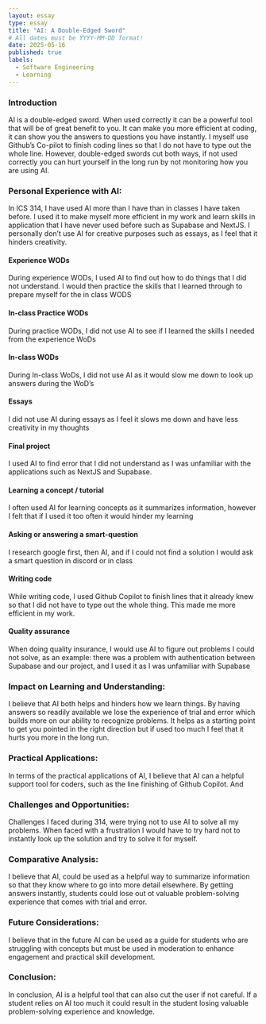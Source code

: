```yaml
---
layout: essay
type: essay
title: "AI: A Double-Edged Sword"
# All dates must be YYYY-MM-DD format!
date: 2025-05-16
published: true
labels:
  - Software Engineering
  - Learning
---
```


### Introduction
AI is a double-edged sword. When used correctly it can be a powerful tool that will be of great benefit to you. It can make you more efficient at coding, it can show you the answers to questions you have instantly. I myself use Github’s Co-pilot to finish coding lines so that I do not have to type out the whole line. However, double-edged swords cut both ways, if not used correctly you can hurt yourself in the long run by not monitoring how you are using AI.
### Personal Experience with AI:
In ICS 314, I have used AI more than I have than in classes I have taken before. I used it to make myself more efficient in my work and learn skills in application that I have never used before such as Supabase and NextJS. I personally don’t use AI for creative purposes such as essays, as I feel that it hinders creativity.
#### Experience WODs 
During experience WODs, I used AI to find out how to do things that I did not understand. I would then practice the skills that I learned through to prepare myself for the in class WODS
#### In-class Practice WODs
During practice WODs, I did not use AI to see if I learned the skills I needed from the experience WoDs 
#### In-class WODs
During In-class WoDs, I did not use AI as it would slow me down to look up answers during the WoD’s 
#### Essays
I did not use AI during essays as I feel it slows me down and have less creativity in my thoughts
#### Final project
I used AI to find error that I did not understand as I was unfamiliar with the applications such as NextJS and Supabase.
#### Learning a concept / tutorial
I often used AI for learning concepts as it summarizes information, however I felt that if I used it too often it would hinder my learning
#### Asking or answering a smart-question
I research google first, then AI, and if I could not find a solution I would ask a smart question in discord or in class
#### Writing code
While writing code, I used Github Copilot to finish lines that it already knew so that I did not have to type out the whole thing. This made me more efficient in my work.
#### Quality assurance 
When doing quality insurance, I would use AI to figure out problems I could not solve, as an example: there was a problem with authentication between Supabase and our project, and I used it as I was unfamiliar with Supabase
### Impact on Learning and Understanding:
I believe that AI both helps and hinders how we learn things. By having answers so readily available we lose the experience of trial and error which builds more on our ability to recognize problems. It helps as a starting point to get you pointed in the right direction but if used too much I feel that it hurts you more in the long run.
### Practical Applications:
In terms of the practical applications of AI, I believe that AI can a helpful support tool for coders, such as the line finishing of Github Copilot. And 
### Challenges and Opportunities:
Challenges I faced during 314, were trying not to use AI to solve all my problems. When faced with a frustration I would have to try hard not to instantly look up the solution and try to solve it for myself.
### Comparative Analysis:
I believe that AI, could be used as a helpful way to summarize information so that they know where to go into more detail elsewhere. By getting answers instantly, students could lose out ot valuable problem-solving experience that comes with trial and error.
### Future Considerations:
I believe that in the future AI can be used as a guide for students who are struggling with concepts but must be used in moderation to enhance engagement and practical skill development.
### Conclusion:
In conclusion, AI is a helpful tool that can also cut the user if not careful. If a student relies on AI too much it could result in the student losing valuable problem-solving experience and knowledge.

